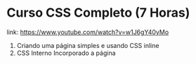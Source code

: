 # Curso CSS Completo (7 Horas)

link: https://www.youtube.com/watch?v=w1J6gY40yMo

1. Criando uma página simples e usando CSS inline
2. CSS Interno Incorporado a página
